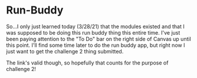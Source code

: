 # Run-Buddy
So...I only just learned today (3/28/21) that the modules existed and that I was supposed to be doing this run buddy thing this entire time.  I've just been paying attention to the "To Do" bar on the right side of Canvas up until this point.  I'll find some time later to do the run buddy app, but right now I just want to get the challenge 2 thing submitted.

The link's valid though, so hopefully that counts for the purpose of challenge 2!
